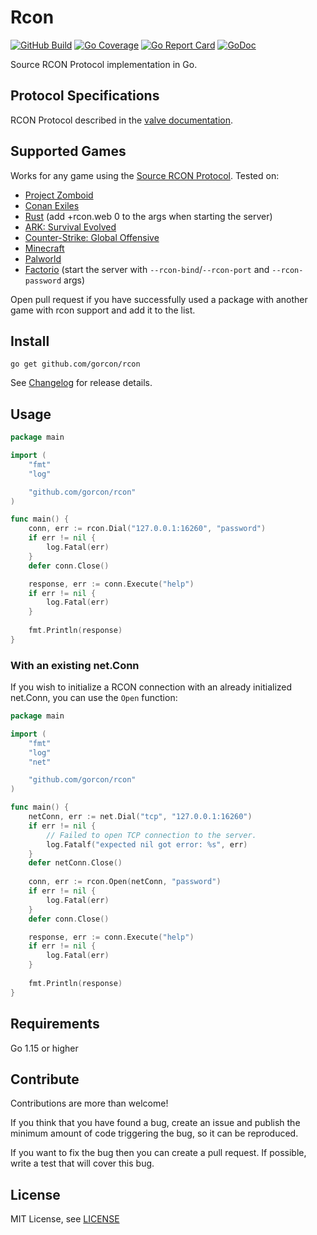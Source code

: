 # Rcon
[![GitHub Build](https://github.com/gorcon/rcon/workflows/build/badge.svg)](https://github.com/gorcon/rcon/actions)
[![Go Coverage](https://github.com/gorcon/rcon/wiki/coverage.svg)](https://raw.githack.com/wiki/gorcon/rcon/coverage.html)
[![Go Report Card](https://goreportcard.com/badge/github.com/gorcon/rcon)](https://goreportcard.com/report/github.com/gorcon/rcon)
[![GoDoc](https://img.shields.io/badge/godoc-reference-blue.svg)](https://godoc.org/github.com/gorcon/rcon)

Source RCON Protocol implementation in Go.

## Protocol Specifications
RCON Protocol described in the [valve documentation](https://developer.valvesoftware.com/wiki/Source_RCON_Protocol).

## Supported Games
Works for any game using the [Source RCON Protocol](https://developer.valvesoftware.com/wiki/Source_RCON_Protocol). Tested on:

* [Project Zomboid](https://store.steampowered.com/app/108600) 
* [Conan Exiles](https://store.steampowered.com/app/440900)
* [Rust](https://store.steampowered.com/app/252490) (add +rcon.web 0 to the args when starting the server)
* [ARK: Survival Evolved](https://store.steampowered.com/app/346110)
* [Counter-Strike: Global Offensive](https://store.steampowered.com/app/730)
* [Minecraft](https://www.minecraft.net)
* [Palworld](https://store.steampowered.com/app/1623730/Palworld/)
* [Factorio](https://www.factorio.com/) (start the server with `--rcon-bind`/`--rcon-port` and `--rcon-password` args)

Open pull request if you have successfully used a package with another game with rcon support and add it to the list.

## Install
```text
go get github.com/gorcon/rcon
```

See [Changelog](CHANGELOG.md) for release details.

## Usage
```go
package main

import (
	"fmt"
	"log"

	"github.com/gorcon/rcon"
)

func main() {
	conn, err := rcon.Dial("127.0.0.1:16260", "password")
	if err != nil {
		log.Fatal(err)
	}
	defer conn.Close()

	response, err := conn.Execute("help")
	if err != nil {
		log.Fatal(err)
	}
	
	fmt.Println(response)	
}
```

### With an existing net.Conn
If you wish to initialize a RCON connection with an already initialized net.Conn, you can use the `Open` function:
```go
package main

import (
	"fmt"
	"log"
	"net"

	"github.com/gorcon/rcon"
)

func main() {
	netConn, err := net.Dial("tcp", "127.0.0.1:16260")
	if err != nil {
		// Failed to open TCP connection to the server.
		log.Fatalf("expected nil got error: %s", err)
	}
	defer netConn.Close()
	
	conn, err := rcon.Open(netConn, "password")
	if err != nil {
		log.Fatal(err)
	}
	defer conn.Close()

	response, err := conn.Execute("help")
	if err != nil {
		log.Fatal(err)
	}
	
	fmt.Println(response)	
}
```

## Requirements
Go 1.15 or higher

## Contribute
Contributions are more than welcome! 

If you think that you have found a bug, create an issue and publish the minimum amount of code triggering the bug, so 
it can be reproduced.

If you want to fix the bug then you can create a pull request. If possible, write a test that will cover this bug.

## License
MIT License, see [LICENSE](LICENSE)
